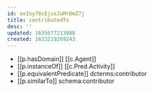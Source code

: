 ```yaml
---
id: oxIoy76cEjusJuMrDmZ7j
title: contributedTo
desc: ''
updated: 1635677213088
created: 1633219269243
---
```





- [[p.hasDomain]] [[c.Agent]]
- [[p.instanceOf]] [[c.Pred.Activity]]
- [[p.equivalentPredicate]] dcterms:contributor
- [[p.similarTo]] schema:contributor
